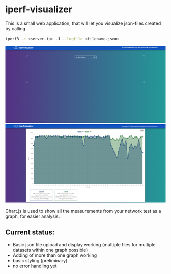 # iperf-visualizer

This is a small web application, that will let you visualize json-files created by calling
```bash
iperf3 -c <server-ip> -J --logfile <filename.json>
```

<img src="/images/screen0.png">
<img src="/images/screen1.png">

Chart.js is used to show all the measurements from your network test as a graph, for easier analysis.

Current status:
- 
* Basic json file upload and display working (multiple files for multiple datasets within one graph possible)
* Adding of more than one graph working
* basic styling (preliminary)
* no error handling yet
